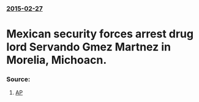 ### [2015-02-27](/news/2015/02/27/index.md)

# Mexican security forces arrest drug lord Servando Gmez Martnez in Morelia, Michoacn. 




### Source:

1. [AP](http://bigstory.ap.org/article/01a936bc4aed4932a334c38ae79c7935/mexico-official-top-capo-nabbed-western-michoacan-state)
